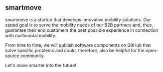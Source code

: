 ## smartmove

smartmove is a startup that develops innovative mobility solutions. Our stated goal is to serve the mobility needs of our B2B partners and, thus, guarantee their end customers the best possible experience in connection with multimodal mobility.

From time to time, we will publish software components on GitHub that solve specific problems and could, therefore, also be helpful for the open-source community.

Let's move smarter into the future!
<!--

**Here are some ideas to get you started:**

🙋‍♀️ A short introduction - what is your organization all about?
🌈 Contribution guidelines - how can the community get involved?
👩‍💻 Useful resources - where can the community find your docs? Is there anything else the community should know?
🍿 Fun facts - what does your team eat for breakfast?
🧙 Remember, you can do mighty things with the power of [Markdown](https://docs.github.com/github/writing-on-github/getting-started-with-writing-and-formatting-on-github/basic-writing-and-formatting-syntax)
-->
